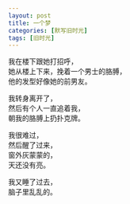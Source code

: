 ```yaml
---
layout: post
title: 一个梦
categories: [默写旧时光]
tags: [旧时光]
---
```


我在楼下跟她打招呼，  
她从楼上下来，挽着一个男士的胳膊，  
他的发型好像她的前男友。

我转身离开了，  
然后有个人一直追着我，  
朝我的胳膊上扔扑克牌。  

我很难过，   
然后醒了过来，   
窗外灰蒙蒙的，    
天还没有亮。

我又睡了过去，    
脑子里乱乱的。
